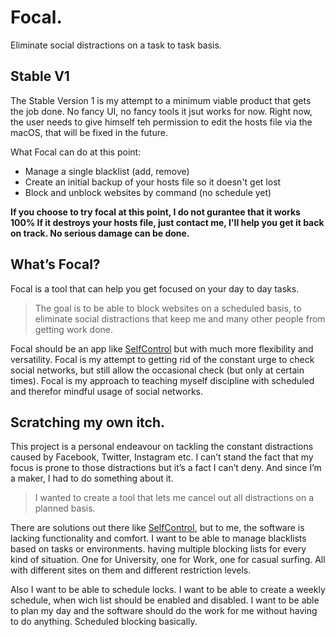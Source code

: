 # Focal.
Eliminate social distractions on a task to task basis.


## Stable V1
The Stable Version 1 is my attempt to a minimum viable product that gets the job done. No fancy UI, no fancy tools it jsut works for now. Right now, the user needs to give himself teh permission to edit the hosts file via the macOS, that will be fixed in the future.

What Focal can do at this point:
* Manage a single blacklist (add, remove)
* Create an initial backup of your hosts file so it doesn't get lost
* Block and unblock websites by command (no schedule yet)

**If you choose to try focal at this point, I do not gurantee that it works 100%
If it destroys your hosts file, just contact me, I'll help you get it back on track.
No serious damage can be done.**


## What’s Focal?
Focal is a tool that can help you get focused on your day to day tasks.

> The goal is to be able to block websites on a scheduled basis, to eliminate social distractions that keep me and many other people from getting work done.

Focal should be an app like [SelfControl](https://selfcontrolapp.com) but with much more flexibility and versatility. Focal is my attempt to getting rid of the constant urge to check social networks, but still allow the occasional check (but only at certain times). Focal is my approach to teaching myself discipline with scheduled and therefor mindful usage of social networks.




## Scratching my own itch.
This project is a personal endeavour on tackling the constant distractions caused by Facebook, Twitter, Instagram etc. I can’t stand the fact that my focus is prone to those distractions but it’s a fact I can’t deny. And since I’m a maker, I had to do something about it.

> I wanted to create a tool that lets me cancel out all distractions on a planned basis.

There are solutions out there like [SelfControl](https://selfcontrolapp.com), but to me, the software is lacking functionality and comfort. I want to be able to manage blacklists based on tasks or environments. having multiple blocking lists for every kind of situation. One for University, one for Work, one for casual surfing. All with different sites on them and different restriction levels.

Also I want to be able to schedule locks. I want to be able to create a weekly schedule, when wich list should be enabled and disabled. I want to be able to plan my day and the software should do the work for me without having to do anything. Scheduled blocking basically.
